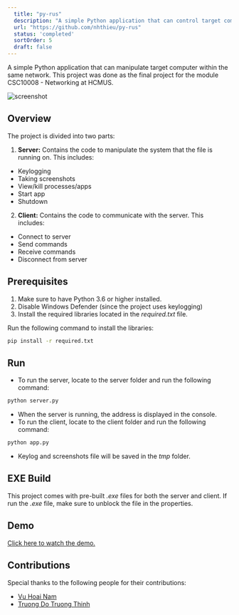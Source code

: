 ```yaml
---
  title: "py-rus"
  description: "A simple Python application that can control target computer within the same network."
  url: "https://github.com/nhthieu/py-rus"
  status: 'completed'
  sortOrder: 5
  draft: false
---
```


A simple Python application that can manipulate target computer within the same network. This project was done as the final project for the module CSC10008 - Networking at HCMUS.

![screenshot](../../assets/remote-control-1.png)

## Overview

The project is divided into two parts:

1. **Server:** Contains the code to manipulate the system that the file is running on. This includes:

  - Keylogging
  - Taking screenshots
  - View/kill processes/apps
  - Start app
  - Shutdown

2. **Client:** Contains the code to communicate with the server. This includes:

  - Connect to server
  - Send commands
  - Receive commands
  - Disconnect from server

## Prerequisites

1. Make sure to have Python 3.6 or higher installed.
2. Disable Windows Defender (since the project uses keylogging)
3. Install the required libraries located in the *required.txt* file.

Run the following command to install the libraries:

```bash
pip install -r required.txt
```

## Run

- To run the server, locate to the server folder and run the following command:

```bash
python server.py
```

- When the server is running, the address is displayed in the console.
- To run the client, locate to the client folder and run the following command:

```bash
python app.py
```

- Keylog and screenshots file will be saved in the _tmp_ folder.

## EXE Build

This project comes with pre-built *.exe* files for both the server and client.
If run the *.exe* file, make sure to unblock the file in the properties.

## Demo

[Click here to watch the demo.](https://github-production-user-asset-6210df.s3.amazonaws.com/74890715/249337115-bba24bb9-7e10-43a7-84d2-f3afc3b3e372.mp4)

## Contributions

Special thanks to the following people for their contributions:

- [Vu Hoai Nam](https://github.com/namhoai1109)
- [Truong Do Truong Thinh](https://github.com/td2thinh)
